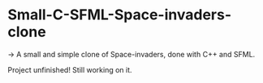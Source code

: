 # Small-C-SFML-Space-invaders-clone
-> A small and simple clone of Space-invaders, done with C++ and SFML.

Project unfinished! Still working on it.
